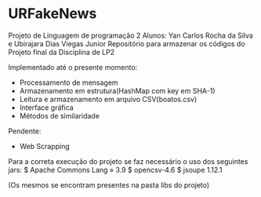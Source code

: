 # URFakeNews
Projeto de Linguagem de programação 2
Alunos: Yan Carlos Rocha da Silva e Ubirajara Dias Viegas Junior
Repositório para armazenar os códigos do Projeto final da Disciplina de LP2

Implementado até o presente momento: 

* Processamento de mensagem
* Armazenamento em estrutura(HashMap com key em SHA-1)
* Leitura e armazenamento em arquivo CSV(boatos.csv)
* Interface gráfica
* Métodos de similaridade

Pendente:

* Web Scrapping


Para a correta execução do projeto se faz necessário o uso dos seguintes jars:
$ Apache Commons Lang » 3.9
$ opencsv-4.6
$ jsoupe 1.12.1

(Os mesmos se encontram presentes na pasta libs do projeto)

